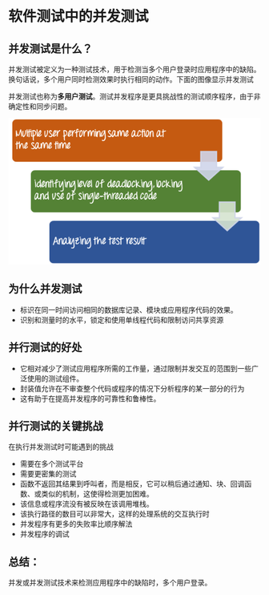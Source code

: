 # 软件测试中的并发测试

## 并发测试是什么？

并发测试被定义为一种测试技术，用于检测当多个用户登录时应用程序中的缺陷。换句话说，多个用户同时检测效果时执行相同的动作。下面的图像显示并发测试

并发测试也称为**多用户测试**。测试并发程序是更具挑战性的测试顺序程序，由于非确定性和同步问题。

![](./images/032216_1039_Concurrency1.png)

## 为什么并发测试

- 标识在同一时间访问相同的数据库记录、模块或应用程序代码的效果。
- 识别和测量时的水平，锁定和使用单线程代码和限制访问共享资源

## 并行测试的好处

- 它相对减少了测试应用程序所需的工作量，通过限制并发交互的范围到一些广泛使用的测试组件。
- 封装值允许在不审查整个代码或程序的情况下分析程序的某一部分的行为
- 这有助于在提高并发程序的可靠性和鲁棒性。

## 并行测试的关键挑战

在执行并发测试时可能遇到的挑战 

- 需要在多个测试平台
- 需要更密集的测试
- 函数不返回其结果到呼叫者，而是相反，它可以稍后通过通知、块、回调函数、或类似的机制，这使得检测更加困难。
- 该信息或程序流没有被反映在该调用堆栈。
- 该执行路径的数目可以非常大，这样的处理系统的交互执行时
- 并发程序有更多的失败率比顺序解法
- 并发程序的调试

## 总结：

并发或并发测试技术来检测应用程序中的缺陷时，多个用户登录。